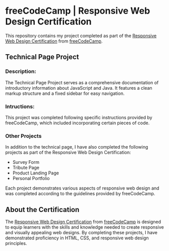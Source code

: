 <h1>freeCodeCamp | Responsive Web Design Certification</h1>

<p>This repository contains my project completed as part of the <a href="https://www.freecodecamp.org/certification/sukis/responsive-web-design">Responsive Web Design Certification</a> from <a href="https://github.com/freeCodeCamp">freeCodeCamp</a>.</p>

<h2>Technical Page Project</h2>

<h3>Description:</h3>
<p>The Technical Page Project serves as a comprehensive documentation of introductory information about JavaScript and Java. It features a clean markup structure and a fixed sidebar for easy navigation.</p>

<h3>Intructions:</h3>
<p>This project was completed following specific instructions provided by freeCodeCamp, which included incorporating certain pieces of code.</p>

<h3>Other Projects</h3>
<p>In addition to the technical page, I have also completed the following projects as part of the Responsive Web Design Certification:</p>

<ul>
  <li>Survey Form</li>
  <li>Tribute Page</li>
  <li>Product Landing Page</li>
  <li>Personal Portfolio</li>
</ul>

<p>Each project demonstrates various aspects of responsive web design and was completed according to the guidelines provided by freeCodeCamp.</p>

<h2>About the Certification</h2>
<p>The <a href="https://www.freecodecamp.org/certification/sukis/responsive-web-design">Responsive Web Design Certification</a> from <a href="https://github.com/freeCodeCamp">freeCodeCamp</a> is designed to equip learners with the skills and knowledge needed to create responsive and visually appealing web designs. By completing these projects, I have demonstrated proficiency in HTML, CSS, and responsive web design principles.</p>
